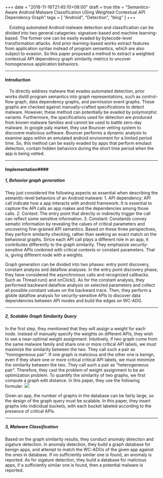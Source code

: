 +++
date = "2016-11-16T21:45:10+08:00"
draft = true
title = "Semantics-Aware Android Malware Classification USing Weighted Contextual API Dependency Graph"
tags = [ "Android", "Detection", "blog" ]
+++


　Existing automated Android malware detection and classification can be divided into two general catageries: signature-based and machine learning-based. The former one can be easily evaded by bytecode-level transformation attacks. And prior learning-based works extract features from application syntax instead of program semantics, which are also subject to evasion. So this paper proposed a method to extract a weighted contextual API dependency graph similarity metrics to uncover homogeneous application behaviors.

__________________
#### Introduction ####

　To directly address malware that evades automated detection, prior works distill program semantics into graph representations, such as control-flow graph, data dependency graphs, and permission event graphs. These graphs are checked against manually-crafted specifications to detect malware. However, these method can potentially be evaded by polymorphic variants. Furthermore, the specifications used for detection are produced from known malware families and cannot be used to battle zero-day malware.
In google paly market, they use Bouncer vetting system to discovere malicious software. Bouncer performs a dynamic analysis to examine apps within an emulated android envionment for a limited period time. So, this method can be easily evaded by apps that perform emulaot detection, contain hidden behaviors during the short time period when the app is being vetted.

_____
####  Implementation####
##### 1, Behavior graph generation #####
They just considered the following aspects as essential when describing the semantic-level behaviors of an Android malware:
	1. API dependency: API call indicate how a app interacts with android framework. It is essential to capture the API calls an app makes and the dependencies among those calls.
	2. Context: The entry point that directly or indirectly trigger the call can reflect some sensitive information.
	3. Constant: Constands convey sematic information by revealing the calues of critical parameters and uncovering fine-grained API semantics.
Based on these three perspectives, they perform similarity checking, rather than seeking an exact match on the behavioral graphs. Since each API call plays a different role in an app, it contributes differently to the graph similarity. They emphasize security-sensitive APIs conbined with critical contexts or constant parameters. That is, giving different node with a weights.

Graph generation can be divided into two phases: entry point discovery, constant analysis and dataflow analyses.
In the entry point discovery phase, they have considered the asynchronous calls and recognized callbacks. Such as Thread.run() and onClick().
As for the constant analysis, they performed backward dataflow analysis on selected parameters and collect all possible constant values on the backward trace.
Then, they perform a globle dataflow analysis for security-sensitive APIs to discover data dependencies between API modes and build the edges on WC-ADG.

____
##### 2, Scalable Graph Similarity Query #####
In the first step, they mentioned that they will assign a weight for each node. Instead of manually specify the weights on different APIs, they wish to see a near-optimal weight assignment. Intuitively, if two graph come from the same malware family and share one or more critical API labels, we must maximize the similarity between the two. They call such a pair as "homogeneous pair". If one graph is malicious and the other one is benign, even if they share one or more critical critical API labels, we must minimize the similarity between the two.  They call such a pair as "heterogeneous pair". Therefore, they cast the problem of weight assignment to be an optimization problem.
To quantify the similarity of two graphs, we first compute a graph edit distance. In this paper, they use the following formular:
![](/image/formular3.PNG)

Given an app, the number of graphs in the database can be fairly large, so the design of the graph query must be scalable. In this paper, they insert graphs into indicidual buckets, with each bucket labeled according to the presence of critical APIs.

____
##### 3, Malware Classification #####
Based on the graph similarity results, they conduct anomaly detection and sigature detection. In anomaly detection, they build a graph database for benign apps, and attempt to match the WC-ADGs of the given app against the ones in database. If no sufficiently similar one is found, an anomaly is reported. As for sigature detection, they build a database for malicious apps, if a sufficiently similar one is found, then a potential malware is reported.


